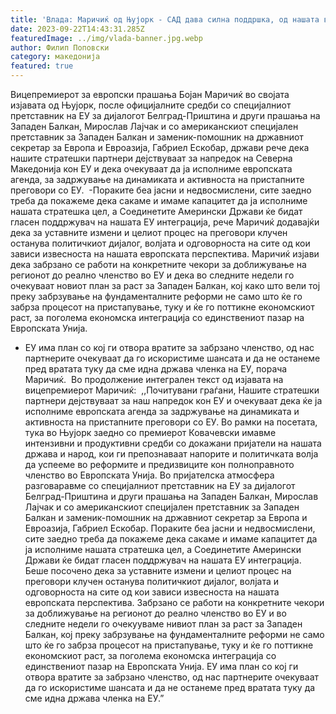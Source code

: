 ```yaml
---
title: 'Влада: Маричиќ од Њујорк - САД дава силна поддршка, од нашата волја и одговорност зависи извесноста на европската перспектива - 22 СЕПТЕМВРИ 2023'
date: 2023-09-22T14:43:31.285Z
featuredImage: ../img/vlada-banner.jpg.webp
author: Филип Поповски
category: македонија
featured: true
---
```

Вицепремиерот за европски прашања Бојан Маричиќ во својата изјавата од Њујорк, после официјалните средби со специјалниот претставник на ЕУ за дијалогот Белград-Приштина и други прашања на Западен Балкан, Мирослав Лајчак и со американскиот специјален претставник за Западен Балкан и заменик-помошник на државниот секретар за Европа и Евроазија, Габриел Ескобар, држави рече дека нашите стратешки партнери дејствуваат за напредок на Северна Македонија кон ЕУ и дека очекуваат да ја исполниме европската агенда, за задржување на динамиката и активноста на пристапните преговори со ЕУ. 
-Пораките беа јасни и недвосмислени, сите заедно треба да покажеме дека сакаме и имаме капацитет да ја исполниме нашата стратешка цел, а Соединетите Амерински Држави ќе бидат гласен поддржувач на нашата ЕУ интеграција, рече Маричиќ додавајќи дека за уставните измени и целиот процес на преговори клучен останува политичкиот дијалог, волјата и одговорноста на сите од кои зависи извесноста на нашата европската перспектива.
Маричиќ изјави дека забрзано се работи на конкретните чекори за доближување на регионот до реално членство во ЕУ и дека во следните недели го очекуваат новиот план за раст за Западен Балкан, кој како што вели тој преку забрзување на фундаменталните реформи не само што ќе го забрза процесот на пристапување, туку и ќе го поттикне економскиот раст, за поголема економска интеграција со единствениот пазар на Европската Унија. 
- ЕУ има план со кој ги отвора вратите за забрзано членство, од нас партнерите очекуваат да го искористиме шансата и да не останеме пред вратата туку да сме идна држава членка на ЕУ, порача Маричиќ. 
Во продолжение интегрален текст од изјавата на вицепремиерот Маричиќ: 
,,Почитувани граѓани,
Нашите стратешки партнери дејствуваат за наш напредок кон ЕУ и очекуваат дека ќе ја исполниме европската агенда за задржување на динамиката и активноста на пристапните преговори со ЕУ. Во рамки на посетата, тука во Њујорк заедно со премиерот Ковачевски имавме интензивни и продуктивни средби со докажани пријатели на нашата држава и народ, кои ги препознаваат напорите и политичката волја да успееме во реформите и предизвиците кон полноправното членство во Европската Унија. Во пријателска атмосфера разговаравме со специјалниот претставник на ЕУ за дијалогот Белград-Приштина и други прашања на Западен Балкан, Мирослав Лајчак и со американскиот специјален претставник за Западен Балкан и заменик-помошник на државниот секретар за Европа и Евроазија, Габриел Ескобар. Пораките беа јасни и недвосмислени, сите заедно треба да покажеме дека сакаме и имаме капацитет да ја исполниме нашата стратешка цел, а Соединетите Амерински Држави ќе бидат гласен поддржувач на нашата ЕУ интеграција. Беше посочено дека за уставните измени и целиот процес на преговори клучен останува политичкиот дијалог, волјата и одговорноста на сите од кои зависи извесноста на нашата европската перспектива. Забрзано се работи на конкретните чекори за доближување на регионот до реално членство во ЕУ и во следните недели го очекууваме нивиот план за раст за Западен Балкан, кој преку забрзување на фундаменталните реформи не само што ќе го забрза процесот на пристапување, туку и ќе го поттикне економскиот раст, за поголема економска интеграција со единствениот пазар на Европската Унија. ЕУ има план со кој ги отвора вратите за забрзано членство, од нас партнерите очекуваат да го искористиме шансата и да не останеме пред вратата туку да сме идна држава членка на ЕУ.”
